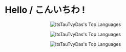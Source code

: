 # Hello / こんいちわ !

<p align="center">
  <img alt="ItsTauTvyDas's Top Languages" src="https://github-readme-stats.vercel.app/api?username=ItsTauTvyDas&theme=tokyonight&show_icons=true&hide_border=false&count_private=true">
</p>
<p align="center">
  <img alt="ItsTauTvyDas's Top Languages" src="https://github-readme-streak-stats.herokuapp.com/?user=ItsTauTvyDas&theme=tokyonight&hide_border=false">
</p>
<p align="center">
  <img alt="ItsTauTvyDas's Top Languages" src="https://github-readme-stats.vercel.app/api/top-langs/?username=ItsTauTvyDas&theme=tokyonight&show_icons=true&hide_border=false&layout=compact">
</p>
